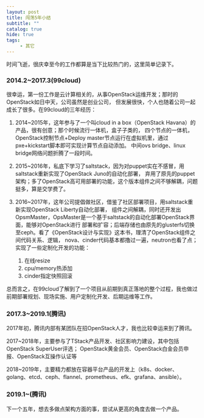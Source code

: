 ```yaml
---
layout: post
title: 闯荡5年小结
subtitle: ""
catalog: true
hide: true
tags:
     - 其它
---
```


时间飞逝，很庆幸至今的工作都算是当下比较热门的，这里简单记录下。

### 2014.2~2017.3(99cloud)

很幸运，第一份工作是云计算相关的，从事OpenStack运维开发；那时的OpenStack如日中天，公司虽然是创业公司，
但发展很快，个人也随着公司一起成长了很多。在99cloud的三年经历：

1. 2014~2015年，这年参与了一个叫cloud in a box（OpenStack Havana）的产品，很有创意；那个时候流行一体机，盒子子类的，
四个节点的一体机，OpenStack控制节点+Deploy master节点运行在虚拟机里，通过pxe+kickstart脚本即可实现计算节点自动添加。
中间ovs bridge、linux bridge网络问题折腾了一段时间。

2. 2015~2016年，私底下学习了saltstack，因为对puppet实在不感冒，用saltstack重新实现了OpenStack Juno的自动化部署，
弃用了原先的puppet架构；多了OpenStack高可用部署的功能，这个版本组件之间不够解耦，问题挺多，算是交学费了。

3. 2016~2017年，这年公司提倡做社区，借鉴了社区部署项目，用saltstack重新实现OpenStack Liberty自动化部署，
组件之间解耦，同时还开发出OpsmMaster，OpsMaster是一个基于saltstack的自动化部署OpenStack界面，能够对OpenStack进行
部署和扩容；后端存储也由原先的glusterfs切换至ceph。看了《OpenStack设计与实现》这本书，理清了OpenStack组件之间代码关系、逻辑，
nova、cinder代码基本都撸过一遍，neutron也看了点；实现了一些定制化开发的功能：

    1. 在线resize
    2. cpu/memory热添加
    3. cinder指定快照回滚

总而言之，在99cloud了解到了一个项目从前期到真正落地的整个过程，我也做过前期部署规划、现场实施、用户定制化开发、后期运维等工作。


### 2017.3~2019.1(腾讯)

2017年初，腾讯内部有某团队在招OpenStack人才，我也比较幸运来到了腾讯。

2017~2018年，主要参与了TStack产品开发、社区影响力建设，其中包括OpenStack SuperUser评选；
OpenStack黄金会员、OpenStack白金会员申报、OpenStack互操作认证等

2018~2019年，主要精力都放在容器平台产品的开发上（k8s、docker、golang、etcd、ceph、flannel、prometheus、efk、grafana、ansible）。

### 2019.1~(腾讯)

下一个五年，想去多做点架构方面的事，尝试从更高的角度去做一个产品。

